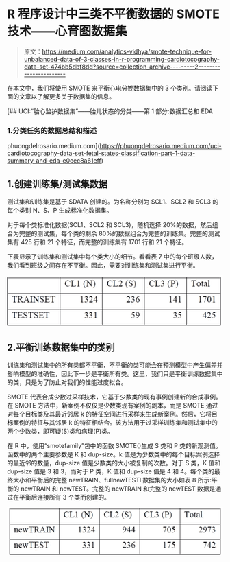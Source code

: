 # R 程序设计中三类不平衡数据的 SMOTE 技术——心育图数据集

> 原文：<https://medium.com/analytics-vidhya/smote-technique-for-unbalanced-data-of-3-classes-in-r-programming-cardiotocography-data-set-474bb5dbf8dd?source=collection_archive---------2----------------------->

在本文中，我们将使用 SMOTE 来平衡心电分娩数据集中的 3 个类别。请阅读下面的文章以了解更多关于数据集的信息。

[](https://phuongdelrosario.medium.com/uci-cardiotocography-data-set-fetal-states-classification-part-1-data-summary-and-eda-e0cec8a61eff) [## UCI:“胎心监护数据集”——胎儿状态的分类——第 1 部分:数据汇总和 EDA

### 1.分类任务的数据总结和描述

phuongdelrosario.medium.com](https://phuongdelrosario.medium.com/uci-cardiotocography-data-set-fetal-states-classification-part-1-data-summary-and-eda-e0cec8a61eff) 

## 1.创建训练集/测试集数据

测试集和训练集是基于 SDATA 创建的。为名称分别为 SCL1、SCL2 和 SCL3 的每个类别 N、S、P 生成标准化数据集。

对于每个类标准化数据(SCL1、SCL2 和 SCL3)，随机选择 20%的数据，然后组合为完整的测试集，每个类的剩余 80%的数据组合为完整的训练集。完整的测试集有 425 行和 21 个特征，而完整的训练集有 1701 行和 21 个特征。

下表显示了训练集和测试集中每个类大小的细节。看看表 7 中的每个班级人数，我们看到班级之间存在不平衡。因此，需要对训练集和测试集进行平衡。

![](img/87e794188380fe0898294d6a69cf068b.png)

## 2.平衡训练数据集中的类别

训练集和测试集中的所有类都不平衡，不平衡的类可能会在预测模型中产生偏差并影响模型的准确性，因此下一步是平衡所有类。这里，我们只是平衡训练数据集中的类，只是为了防止对我们的性能过度拟合。

SMOTE 代表合成少数过采样技术，它基于少数类的现有事例创建新的合成事例。在 SMOTE 方法中，新案例不仅仅是少数类现有案例的副本，而是 SMOTE 通过对每个目标类及其最近邻居 k 的特征空间进行采样来生成新案例。然后，它将目标案例的特征与其邻居 k 的特征相结合。该方法用于过采样训练集和测试集中的两个少数类，即可疑(S)类和病理(P)类。

在 R 中，使用“smotefamily”包中的函数 SMOTE()生成 S 类和 P 类的新观测值。函数中的两个主要参数是 K 和 dup-size。k 值是为少数类中的每个目标案例选择的最近邻的数量，dup-size 值是少数类的大小被复制的次数。对于 S 类，K 值和 dup-size 值是 3 和 3，而对于 P 类，K 值和 dup-size 值是 4 和 4。每个类的最终大小和平衡后的完整 newTRAIN、fullnewTESTl 数据集的大小如表 8 所示:平衡的 newTRAIN 和 newTEST。完整的 newTRAIN 和完整的 newTEST 数据是通过在平衡后连接所有 3 个类而创建的。

![](img/68899d7e905b0c421c924de3bdc03fd3.png)